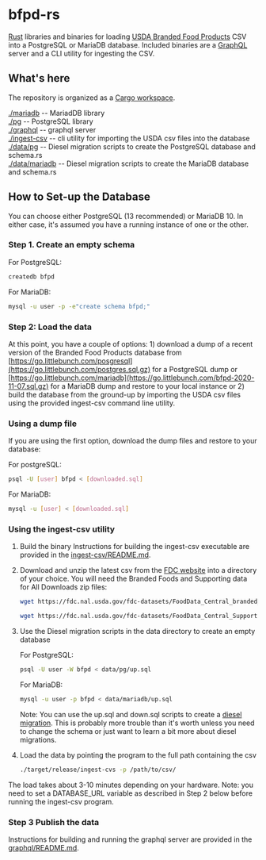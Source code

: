 # bfpd-rs

[Rust](https://www.rust-lang.org) libraries and binaries for loading [USDA Branded Food Products](https://fdc.nal.usda.gov) CSV into a PostgreSQL or MariaDB database.  Included binaries are a [GraphQL](https://graphql.org) server and a CLI utility for ingesting the CSV.

## What's here

The repository is organized as a [Cargo workspace](https://doc.rust-lang.org/book/ch14-03-cargo-workspaces.htmlhttps://doc.rust-lang.org/book/ch14-03-cargo-workspaces.html).  

[./mariadb](https://github.com/littlebunch/graphql-rs/blob/master/src/csv.rs) -- MariadDB library  
[./pg](https://github.com/littlebunch/graphql-rs/blob/master/src/db.rs) -- PostgreSQL library  
[./graphql](https://github.com/littlebunch/graphql-rs/blob/master/src/graphql_schema.rs) -- graphql server  
[./ingest-csv](https://github.com/littlebunch/graphql-rs/blob/master/src/bin/ingest-csv.rs) -- cli utility for importing the USDA csv files into the database  
[./data/pg](https://github.com/littlebunch/graphql-rs/tree/master/datab/pg) -- Diesel migration scripts to create the PostgreSQL database and schema.rs  
[./data/mariadb](https://github.com/littlebunch/graphql-rs/tree/master/database/mariadb) -- Diesel migration scripts to create the MariaDB database and schema.rs  

## How to Set-up the Database  

You can choose either PostgreSQL (13 recommended) or MariaDB 10.  In either case, it's assumed you have a running instance of one or the other.

### Step 1. Create an empty schema  

For PostgreSQL:

```bash
createdb bfpd
```

For MariaDB:  

```bash
mysql -u user -p -e"create schema bfpd;"
```

### Step 2: Load the data  

At this point, you have a couple of options:  1) download a dump of a recent version of the Branded Food Products database from [https://go.littlebunch.com/posgresql](https://go.littlebunch.com/postgres.sql.gz) for a PostgreSQL dump or [https://go.littlebunch.com/mariadb](https://go.littlebunch.com/bfpd-2020-11-07.sql.gz) for a MariaDB dump and restore to your local instance or 2) build the database from the ground-up by importing the USDA csv files using the provided ingest-csv command line utility.  

### Using a dump file  

If you are using the first option, download the dump files and restore to your database:  

For postgreSQL:

```bash
psql -U [user] bfpd < [downloaded.sql]
```

For MariaDB:  

```bash
mysql -u [user] < [downloaded.sql]
```

### Using the ingest-csv utility  

01. Build the binary
Instructions for building the ingest-csv executable are provided in the [ingest-csv/README.md](https://github.com/littlebunch/bfpd-rs/tree/master/ingest-csv).

02. Download and unzip the latest csv from the [FDC website](https://fdc.nal.usda.gov/download-datasets.html) into a directory of your choice.  You will need the Branded Foods and Supporting data for All Downloads zip files:

    ```bash
    wget https://fdc.nal.usda.gov/fdc-datasets/FoodData_Central_branded_food_csv_2020-10-30.zip
    ```

    ```bash
    wget https://fdc.nal.usda.gov/fdc-datasets/FoodData_Central_Supporting_Data_csv_2020-10-30.zip
    ```

03. Use the Diesel migration scripts in the data directory to create an empty database

      For PostgreSQL:  

      ```bash
      psql -U user -W bfpd < data/pg/up.sql
      ```

      For MariaDB:  

      ```bash
      mysql -u user -p bfpd < data/mariadb/up.sql
      ```

      Note: You can use the up.sql and down.sql scripts to create a [diesel migration](https://diesel.rs/guides/getting-started/).  This is probably more trouble than it's worth unless you need to change the schema or just want to learn a bit more about diesel migrations.

04. Load the data by pointing the program to the full path containing the csv

    ```bash
    ./target/release/ingest-cvs -p /path/to/csv/
    ```

The load takes about 3-10 minutes depending on your hardware.  Note:  you need to set a DATABASE_URL variable as described in Step 2 below before running the ingest-csv program. 

### Step 3 Publish the data 

Instructions for building and running the graphql server are provided in the [graphql/README.md](https://github.com/littlebunch/bfpd-rs/tree/master/graphql). 
